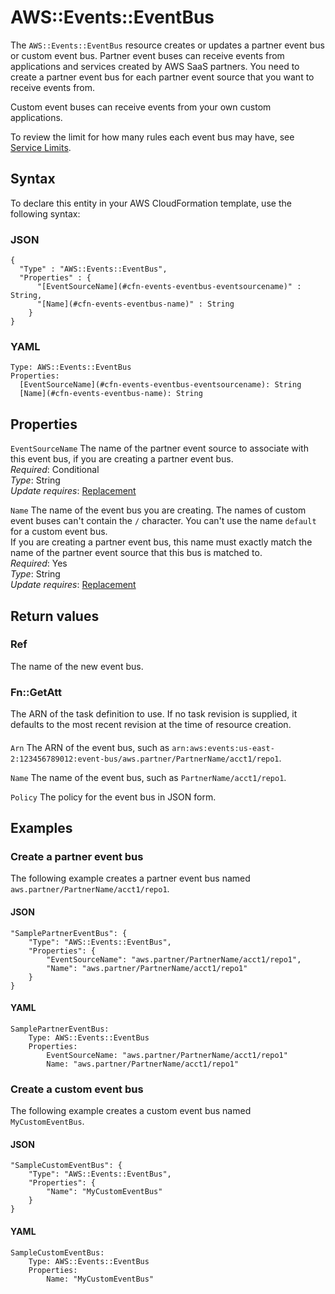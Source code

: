 # AWS::Events::EventBus<a name="aws-resource-events-eventbus"></a>

The `AWS::Events::EventBus` resource creates or updates a partner event bus or custom event bus\. Partner event buses can receive events from applications and services created by AWS SaaS partners\. You need to create a partner event bus for each partner event source that you want to receive events from\. 

Custom event buses can receive events from your own custom applications\.

To review the limit for how many rules each event bus may have, see [Service Limits](https://docs.aws.amazon.com/eventbridge/latest/userguide/cloudwatch-limits-eventbridge.html)\.

## Syntax<a name="aws-resource-events-eventbus-syntax"></a>

To declare this entity in your AWS CloudFormation template, use the following syntax:

### JSON<a name="aws-resource-events-eventbus-syntax.json"></a>

```
{
  "Type" : "AWS::Events::EventBus",
  "Properties" : {
      "[EventSourceName](#cfn-events-eventbus-eventsourcename)" : String,
      "[Name](#cfn-events-eventbus-name)" : String
    }
}
```

### YAML<a name="aws-resource-events-eventbus-syntax.yaml"></a>

```
Type: AWS::Events::EventBus
Properties: 
  [EventSourceName](#cfn-events-eventbus-eventsourcename): String
  [Name](#cfn-events-eventbus-name): String
```

## Properties<a name="aws-resource-events-eventbus-properties"></a>

`EventSourceName`  <a name="cfn-events-eventbus-eventsourcename"></a>
The name of the partner event source to associate with this event bus, if you are creating a partner event bus\.  
*Required*: Conditional  
*Type*: String  
*Update requires*: [Replacement](https://docs.aws.amazon.com/AWSCloudFormation/latest/UserGuide/using-cfn-updating-stacks-update-behaviors.html#update-replacement)

`Name`  <a name="cfn-events-eventbus-name"></a>
The name of the event bus you are creating\. The names of custom event buses can't contain the `/` character\. You can't use the name `default` for a custom event bus\.  
If you are creating a partner event bus, this name must exactly match the name of the partner event source that this bus is matched to\.  
*Required*: Yes  
*Type*: String  
*Update requires*: [Replacement](https://docs.aws.amazon.com/AWSCloudFormation/latest/UserGuide/using-cfn-updating-stacks-update-behaviors.html#update-replacement)

## Return values<a name="aws-resource-events-eventbus-return-values"></a>

### Ref<a name="aws-resource-events-eventbus-return-values-ref"></a>

The name of the new event bus\.

### Fn::GetAtt<a name="aws-resource-events-eventbus-return-values-fn--getatt"></a>

The ARN of the task definition to use\. If no task revision is supplied, it defaults to the most recent revision at the time of resource creation\.

#### <a name="aws-resource-events-eventbus-return-values-fn--getatt-fn--getatt"></a>

`Arn`  <a name="Arn-fn::getatt"></a>
The ARN of the event bus, such as `arn:aws:events:us-east-2:123456789012:event-bus/aws.partner/PartnerName/acct1/repo1`\.

`Name`  <a name="Name-fn::getatt"></a>
The name of the event bus, such as `PartnerName/acct1/repo1`\.

`Policy`  <a name="Policy-fn::getatt"></a>
The policy for the event bus in JSON form\.

## Examples<a name="aws-resource-events-eventbus--examples"></a>

### Create a partner event bus<a name="aws-resource-events-eventbus--examples--Create_a_partner_event_bus"></a>

The following example creates a partner event bus named `aws.partner/PartnerName/acct1/repo1`\. 

#### JSON<a name="aws-resource-events-eventbus--examples--Create_a_partner_event_bus--json"></a>

```
"SamplePartnerEventBus": {
    "Type": "AWS::Events::EventBus",
    "Properties": {
        "EventSourceName": "aws.partner/PartnerName/acct1/repo1",
        "Name": "aws.partner/PartnerName/acct1/repo1"
    }
}
```

#### YAML<a name="aws-resource-events-eventbus--examples--Create_a_partner_event_bus--yaml"></a>

```
SamplePartnerEventBus: 
    Type: AWS::Events::EventBus
    Properties: 
        EventSourceName: "aws.partner/PartnerName/acct1/repo1"
        Name: "aws.partner/PartnerName/acct1/repo1"
```

### Create a custom event bus<a name="aws-resource-events-eventbus--examples--Create_a_custom_event_bus"></a>

The following example creates a custom event bus named `MyCustomEventBus`\.

#### JSON<a name="aws-resource-events-eventbus--examples--Create_a_custom_event_bus--json"></a>

```
"SampleCustomEventBus": {
    "Type": "AWS::Events::EventBus",
    "Properties": {
        "Name": "MyCustomEventBus"
    }
}
```

#### YAML<a name="aws-resource-events-eventbus--examples--Create_a_custom_event_bus--yaml"></a>

```
SampleCustomEventBus: 
    Type: AWS::Events::EventBus
    Properties: 
        Name: "MyCustomEventBus"
```